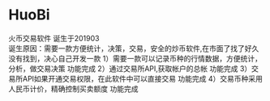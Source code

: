 # HuoBi
火币交易软件
诞生于201903<br>诞生原因：需要一款方便统计，决策，交易，安全的炒币软件,在市面了找了好久没有找到，决心自己开发一款  1）需要一款可以记录币种的行情数据，方便统计，分析，做交易决策     功能完成  2）通过交易所API,获取帐户的总帐                                功能完成  3）交易所API如果开通交易权限，在此软件中可以直接交易             功能完成  4）交易币种采用人民币计价，精确控制买卖额度                      功能完成
